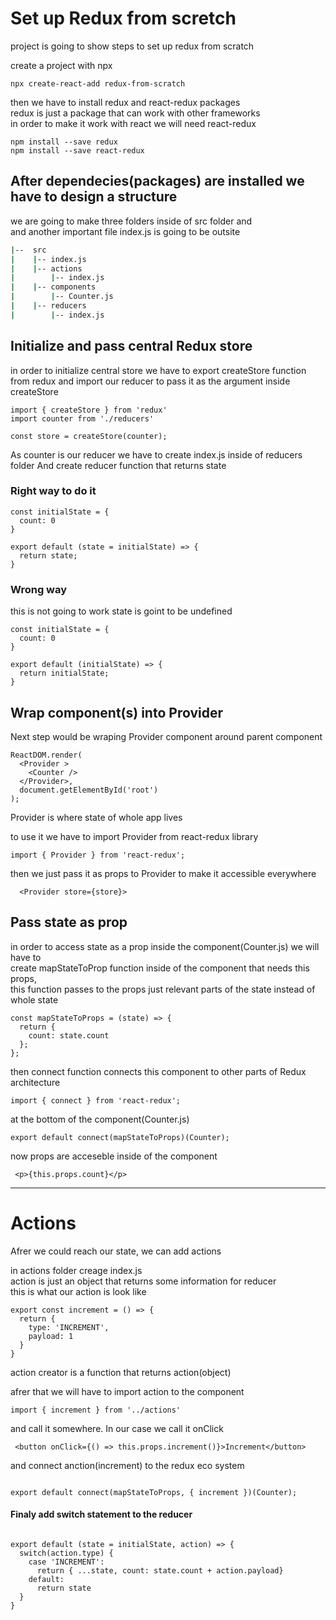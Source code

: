 # Set up Redux from scretch

project is going to show steps to set up redux from scratch 

create a project with npx

```
npx create-react-add redux-from-scratch
```

then we have to install redux and react-redux packages <br/>
redux is just a package that can work with other frameworks <br/>
in order to make it work with react we will need react-redux

```
npm install --save redux
npm install --save react-redux
```

## After dependecies(packages) are installed we have to design a structure

we are going to make three folders inside of src folder and <br />
and another important file index.js is going to be outsite

``` bash
|--  src
|    |-- index.js
|    |-- actions
|        |-- index.js
|    |-- components
|        |-- Counter.js
|    |-- reducers
|        |-- index.js
```
## Initialize and pass central Redux store

in order to initialize central store we have to export createStore function<br/>
from redux and import our reducer to pass it as the argument inside createStore

```
import { createStore } from 'redux'
import counter from './reducers'

const store = createStore(counter);
```

As counter is our reducer we have to create index.js inside of reducers folder
And create reducer function that returns state

### Right way to do it

```
const initialState = {
  count: 0
}

export default (state = initialState) => {
  return state;
}
```

### Wrong way

this is not going to work state is goint to be undefined

```
const initialState = {
  count: 0
}

export default (initialState) => {
  return initialState;
}
```
## Wrap component(s) into Provider

Next step would be wraping Provider component around parent component<br/>

```
ReactDOM.render(
  <Provider >
    <Counter />
  </Provider>,
  document.getElementById('root')
);
```

Provider is where state of whole app lives <br/>

to use it we have to import Provider from react-redux library

```
import { Provider } from 'react-redux';
```


then we just pass it as props to Provider to make it accessible everywhere

```
  <Provider store={store}>
```

## Pass state as prop

in order to access state as a prop inside the component(Counter.js) we will have to<br/>
create mapStateToProp function inside of the component that needs this props,<br/>
this function passes to the props just relevant parts of the state instead of whole state

```
const mapStateToProps = (state) => {
  return {
    count: state.count
  };
};
```

then connect function connects this component to other parts of Redux architecture

```
import { connect } from 'react-redux';
```

at the bottom of the component(Counter.js)

```
export default connect(mapStateToProps)(Counter);
```

now props are acceseble inside of the component

```
 <p>{this.props.count}</p>
```

___

# Actions

Afrer we could reach our state, we can add actions

in actions folder creage index.js <br />
action is just an object that returns some information for reducer <br/>
this is what our action is look like

```
export const increment = () => {
  return {
    type: 'INCREMENT',
    payload: 1
  }
}
```

action creator is a function that returns action(object)

afrer that we will have to import action to the component

```
import { increment } from '../actions'
```

and call it somewhere. In our case we call it onClick

```
 <button onClick={() => this.props.increment()}>Increment</button>
 ```

 and connect anction(increment) to the redux eco system

 ```

export default connect(mapStateToProps, { increment })(Counter);
```

#### Finaly add switch statement to the reducer

```

export default (state = initialState, action) => {
  switch(action.type) {
    case 'INCREMENT':
      return { ...state, count: state.count + action.payload}
    default:
      return state
  }
}
```
